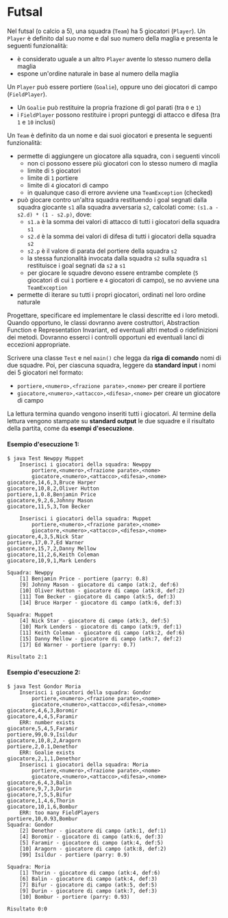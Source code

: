# Futsal

Nel futsal (o calcio a 5), una squadra (`Team`) ha 5 giocatori (`Player`). Un `Player` è definito dal suo nome e dal suo numero della maglia e presenta le seguenti funzionalità:
* è considerato uguale a un altro `Player` avente lo stesso numero della maglia
* espone un'ordine naturale in base al numero della maglia

Un `Player` può essere portiere (`Goalie`), oppure uno dei giocatori di campo (`FieldPlayer`).
* Un `Goalie` può restituire la propria frazione di gol parati (tra `0` e `1`)
* i `FieldPlayer` possono restituire i propri punteggi di attacco e difesa (tra `1` e `10` inclusi)

Un `Team` è definito da un nome e dai suoi giocatori e presenta le seguenti funzionalità:
* permette di aggiungere un giocatore alla squadra, con i seguenti vincoli
	* non ci possono essere più giocatori con lo stesso numero di maglia
	* limite di `5` giocatori
	* limite di `1` portiere
	* limite di `4` giocatori di campo
	* in qualunque caso di errore avviene una `TeamException` (checked)
* può giocare contro un'altra squadra restituendo i goal segnati dalla squadra giocante `s1` alla squadra avversaria `s2`, calcolati come: `(s1.a - s2.d) * (1 - s2.p)`, dove:
	* `s1.a` è la somma dei valori di attacco di tutti i giocatori della squadra `s1`
	* `s2.d` è la somma dei valori di difesa di tutti i giocatori della squadra `s2`
	* `s2.p` è il valore di parata del portiere della squadra `s2`
	* la stessa funzionalità invocata dalla squadra `s2` sulla squadra `s1` restituisce i goal segnati da `s2` a `s1`
	* per giocare le squadre devono essere entrambe complete (`5` giocatori di cui `1` portiere e `4` giocatori di campo), se no avviene una `TeamException` 
* permette di iterare su tutti i propri giocatori, ordinati nel loro ordine naturale

Progettare, specificare ed implementare le classi descritte ed i loro metodi. Quando opportuno, le classi dovranno avere costruttori, Abstraction Function e Representation Invariant, ed eventuali altri metodi o ridefinizioni dei metodi. Dovranno esserci i controlli opportuni ed eventuali lanci di eccezioni appropriate.

Scrivere una classe `Test` e nel `main()` che legga da **riga di comando** nomi di due squadre. Poi, per ciascuna squadra, leggere da **standard input** i nomi dei 5 giocatori nel formato:
* `portiere,<numero>,<frazione parate>,<nome>` per creare il portiere
* `giocatore,<numero>,<attacco>,<difesa>,<nome>` per creare un giocatore di campo

La lettura termina quando vengono inseriti tutti i giocatori. Al termine della lettura vengono stampate su **standard output** le due squadre e il risultato della partita, come da **esempi d'esecuzione**.

#### Esempio d'esecuzione 1:

```text
$ java Test Newppy Muppet
	Inserisci i giocatori della squadra: Newppy
		portiere,<numero>,<frazione parate>,<nome>
		giocatore,<numero>,<attacco>,<difesa>,<nome>
giocatore,14,6,3,Bruce Harper
giocatore,10,8,2,Oliver Hutton
portiere,1,0.8,Benjamin Price
giocatore,9,2,6,Johnny Mason
giocatore,11,5,3,Tom Becker

	Inserisci i giocatori della squadra: Muppet
		portiere,<numero>,<frazione parate>,<nome>
		giocatore,<numero>,<attacco>,<difesa>,<nome>
giocatore,4,3,5,Nick Star
portiere,17,0.7,Ed Warner
giocatore,15,7,2,Danny Mellow
giocatore,11,2,6,Keith Coleman
giocatore,10,9,1,Mark Lenders

Squadra: Newppy
	[1] Benjamin Price - portiere (parry: 0.8)
	[9] Johnny Mason - giocatore di campo (atk:2, def:6)
	[10] Oliver Hutton - giocatore di campo (atk:8, def:2)
	[11] Tom Becker - giocatore di campo (atk:5, def:3)
	[14] Bruce Harper - giocatore di campo (atk:6, def:3)

Squadra: Muppet
	[4] Nick Star - giocatore di campo (atk:3, def:5)
	[10] Mark Lenders - giocatore di campo (atk:9, def:1)
	[11] Keith Coleman - giocatore di campo (atk:2, def:6)
	[15] Danny Mellow - giocatore di campo (atk:7, def:2)
	[17] Ed Warner - portiere (parry: 0.7)

Risultato 2:1
```

#### Esempio d'esecuzione 2:

```text
$ java Test Gondor Moria
	Inserisci i giocatori della squadra: Gondor
		portiere,<numero>,<frazione parate>,<nome>
		giocatore,<numero>,<attacco>,<difesa>,<nome>
giocatore,4,6,3,Boromir
giocatore,4,4,5,Faramir
	ERR: number exists
giocatore,5,4,5,Faramir
portiere,99,0.9,Isildur
giocatore,10,8,2,Aragorn
portiere,2,0.1,Denethor
	ERR: Goalie exists
giocatore,2,1,1,Denethor
	Inserisci i giocatori della squadra: Moria
		portiere,<numero>,<frazione parate>,<nome>
		giocatore,<numero>,<attacco>,<difesa>,<nome>
giocatore,6,4,3,Balin
giocatore,9,7,3,Durin
giocatore,7,5,5,Bifur
giocatore,1,4,6,Thorin
giocatore,10,1,6,Bombur
	ERR: too many FieldPlayers
portiere,10,0.93,Bombur
Squadra: Gondor
	[2] Denethor - giocatore di campo (atk:1, def:1)
	[4] Boromir - giocatore di campo (atk:6, def:3)
	[5] Faramir - giocatore di campo (atk:4, def:5)
	[10] Aragorn - giocatore di campo (atk:8, def:2)
	[99] Isildur - portiere (parry: 0.9)

Squadra: Moria
	[1] Thorin - giocatore di campo (atk:4, def:6)
	[6] Balin - giocatore di campo (atk:4, def:3)
	[7] Bifur - giocatore di campo (atk:5, def:5)
	[9] Durin - giocatore di campo (atk:7, def:3)
	[10] Bombur - portiere (parry: 0.93)

Risultato 0:0
```

